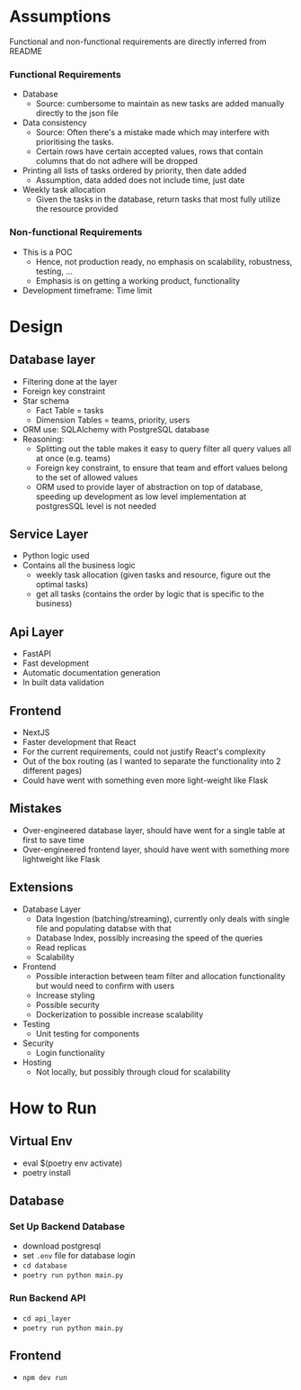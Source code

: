 # Assumptions
Functional and non-functional requirements are directly inferred from README 
### Functional Requirements
- Database
  - Source: cumbersome to maintain as new tasks are added manually directly to the json file
- Data consistency
  - Source: Often there's a mistake made which may interfere with prioritising the tasks.
  - Certain rows have certain accepted values, rows that contain columns that do not adhere will be dropped
- Printing all lists of tasks ordered by priority, then date added
  - Assumption, data added does not include time, just date
- Weekly task allocation
  - Given the tasks in the database, return tasks that most fully utilize the resource provided

### Non-functional Requirements
- This is a POC
  - Hence, not production ready, no emphasis on scalability, robustness, testing, ...
  - Emphasis is on getting a working product, functionality
- Development timeframe: Time limit

# Design
## Database layer
- Filtering done at the layer
- Foreign key constraint
- Star schema
  - Fact Table = tasks
  - Dimension Tables = teams, priority, users
- ORM use: SQLAlchemy with PostgreSQL database 
- Reasoning:
  - Splitting out the table makes it easy to query filter all query values all at once (e.g. teams)
  - Foreign key constraint, to ensure that team and effort values belong to the set of allowed values
  - ORM used to provide layer of abstraction on top of database, speeding up development as low level implementation at postgresSQL level is not needed
## Service Layer
- Python logic used
- Contains all the business logic
  - weekly task allocation (given tasks and resource, figure out the optimal tasks)
  - get all tasks (contains the order by logic that is specific to the business)
## Api Layer
- FastAPI
- Fast development
- Automatic documentation generation
- In built data validation
## Frontend
- NextJS
- Faster development that React
- For the current requirements, could not justify React's complexity
- Out of the box routing (as I wanted to separate the functionality into 2 different pages)
- Could have went with something even more light-weight like Flask

## Mistakes
- Over-engineered database layer, should have went for a single table at first to save time
- Over-engineered frontend layer, should have went with something more lightweight like Flask

## Extensions
- Database Layer
  - Data Ingestion (batching/streaming), currently only deals with single file and populating databse with that
  - Database Index, possibly increasing the speed of the queries
  - Read replicas
  - Scalability
- Frontend
  - Possible interaction between team filter and allocation functionality but would need to confirm with users
  - Increase styling
  - Possible security
  - Dockerization to possible increase scalability
- Testing
  - Unit testing for components
- Security
  - Login functionality
- Hosting
  - Not locally, but possibly through cloud for scalability

# How to Run
## Virtual Env
- eval $(poetry env activate)
- poetry install

## Database
### Set Up Backend Database
- download postgresql
- set `.env` file for database login
- `cd database`
- `poetry run python main.py`

### Run Backend API
- `cd api_layer`
- `poetry run python main.py`

## Frontend
- `npm dev run`
